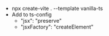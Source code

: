 * npx create-vite . --template vanilla-ts
* Add to ts-config
  * "jsx": "preserve"
  * "jsxFactory": "createElement"
